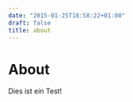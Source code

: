 ```yaml
---
date: "2015-01-25T18:58:22+01:00"
draft: false
title: about
---
```


About
=====

Dies ist ein Test!
